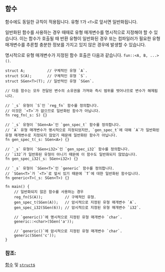 ## 함수

함수에도 동일한 규칙이 적용됩니다. 유형 `T`가 `<T>`로 앞서면 일반화됩니다.

일반화된 함수를 사용하는 경우 때때로 유형 매개변수를 명시적으로 지정해야 할 수 있습니다. 이는 함수가 호출될 때 반환 유형이 일반화된 경우 또는 컴파일러가 필요한 유형 매개변수를 추론할 충분한 정보를 가지고 있지 않은 경우에 발생할 수 있습니다.

명시적으로 유형 매개변수가 지정된 함수 호출은 다음과 같습니다.
`fun::<A, B, ...>()`.

```rust,editable
struct A;          // 구체적인 유형 `A`.
struct S(A);       // 구체적인 유형 `S`.
struct SGen<T>(T); // 일반적인 유형 `SGen`.

// 다음 함수는 모두 전달된 변수의 소유권을 가져와 즉시 범위를 벗어나므로 변수가 해제됩니다.

// `_s` 유형이 `S`인 `reg_fn` 함수를 정의합니다.
// 이것은 `<T>`가 없으므로 일반화된 함수가 아닙니다.
fn reg_fn(_s: S) {}

// `_s` 유형이 `SGen<A>`인 `gen_spec_t` 함수를 정의합니다.
// `A` 유형 매개변수가 명시적으로 지정되었지만, `gen_spec_t`에 대해 `A`가 일반화된 유형 매개변수로 지정되지 않았기 때문에 일반화된 함수가 아닙니다.
fn gen_spec_t(_s: SGen<A>) {}

// `_s` 유형이 `SGen<i32>`인 `gen_spec_i32` 함수를 정의합니다.
// `i32`가 일반화된 유형이 아니기 때문에 이 함수도 일반화되지 않았습니다.
fn gen_spec_i32(_s: SGen<i32>) {}

// `_s` 유형이 `SGen<T>`인 `generic` 함수를 정의합니다.
// `SGen<T>`가 `<T>`로 앞서 있기 때문에 `T`에 대한 일반화된 함수입니다.
fn generic<T>(_s: SGen<T>) {}

fn main() {
    // 일반화되지 않은 함수를 사용하는 경우
    reg_fn(S(A));          // 구체적인 유형.
    gen_spec_t(SGen(A));   // 암시적으로 지정된 유형 매개변수 `A`.
    gen_spec_i32(SGen(6)); // 암시적으로 지정된 유형 매개변수 `i32`.

    // `generic()`에 명시적으로 지정된 유형 매개변수 `char`.
    generic::<char>(SGen('a'));

    // `generic()`에 암시적으로 지정된 유형 매개변수 `char`.
    generic(SGen('c'));
}
```

### 참조:

[함수][fn] 및 [`struct`s][structs]

[fn]: ../fn.md
[structs]: ../custom_types/structs.md
